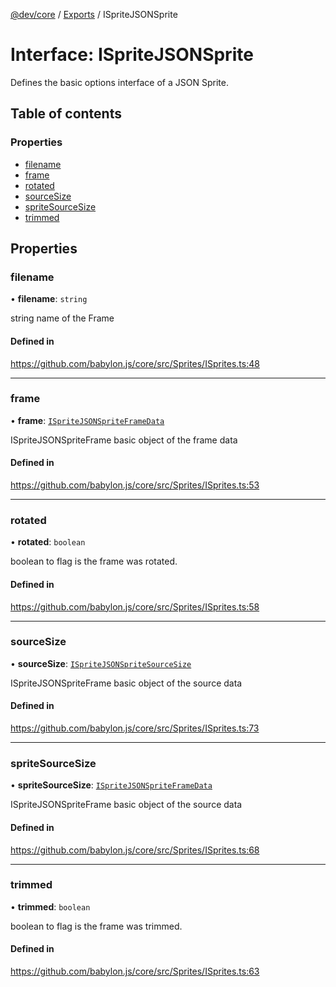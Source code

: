 [@dev/core](../README.md) / [Exports](../modules.md) / ISpriteJSONSprite

# Interface: ISpriteJSONSprite

Defines the basic options interface of a JSON Sprite.

## Table of contents

### Properties

- [filename](ISpriteJSONSprite.md#filename)
- [frame](ISpriteJSONSprite.md#frame)
- [rotated](ISpriteJSONSprite.md#rotated)
- [sourceSize](ISpriteJSONSprite.md#sourcesize)
- [spriteSourceSize](ISpriteJSONSprite.md#spritesourcesize)
- [trimmed](ISpriteJSONSprite.md#trimmed)

## Properties

### filename

• **filename**: `string`

string name of the Frame

#### Defined in

https://github.com/babylon.js/core/src/Sprites/ISprites.ts:48

___

### frame

• **frame**: [`ISpriteJSONSpriteFrameData`](ISpriteJSONSpriteFrameData.md)

ISpriteJSONSpriteFrame basic object of the frame data

#### Defined in

https://github.com/babylon.js/core/src/Sprites/ISprites.ts:53

___

### rotated

• **rotated**: `boolean`

boolean to flag is the frame was rotated.

#### Defined in

https://github.com/babylon.js/core/src/Sprites/ISprites.ts:58

___

### sourceSize

• **sourceSize**: [`ISpriteJSONSpriteSourceSize`](ISpriteJSONSpriteSourceSize.md)

ISpriteJSONSpriteFrame basic object of the source data

#### Defined in

https://github.com/babylon.js/core/src/Sprites/ISprites.ts:73

___

### spriteSourceSize

• **spriteSourceSize**: [`ISpriteJSONSpriteFrameData`](ISpriteJSONSpriteFrameData.md)

ISpriteJSONSpriteFrame basic object of the source data

#### Defined in

https://github.com/babylon.js/core/src/Sprites/ISprites.ts:68

___

### trimmed

• **trimmed**: `boolean`

boolean to flag is the frame was trimmed.

#### Defined in

https://github.com/babylon.js/core/src/Sprites/ISprites.ts:63
